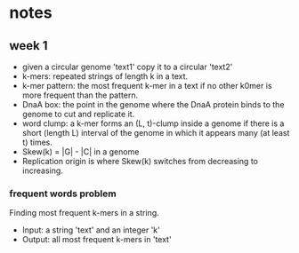# notes

## week 1

* given a circular genome 'text1' copy it to a circular 'text2'
* k-mers: repeated strings of length k in a text.
* k-mer pattern: the most frequent k-mer in a text if no other k0mer is more frequent than the pattern.
* DnaA box: the point in the genome where the DnaA protein binds to the genome to cut and replicate it. 
* word clump: a k-mer forms an (L, t)-clump inside a genome if there is a short (length L) interval of the genome in which it appears many (at least t) times.
* Skew(k) = |G| - |C|  in a genome
* Replication origin is where Skew(k) switches from decreasing to increasing.

### frequent words problem

Finding most frequent k-mers in a string.

* Input: a string 'text' and an integer 'k'
* Output: all most frequent k-mers in 'text'

